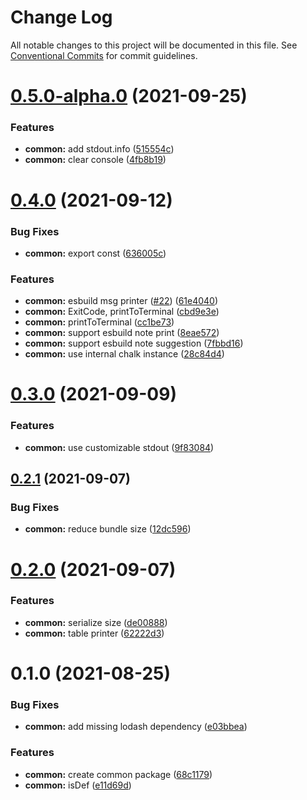 # Change Log

All notable changes to this project will be documented in this file.
See [Conventional Commits](https://conventionalcommits.org) for commit guidelines.

# [0.5.0-alpha.0](https://github.com/lbwa/esw/compare/@eswjs/common@0.4.0...@eswjs/common@0.5.0-alpha.0) (2021-09-25)

### Features

- **common:** add stdout.info ([515554c](https://github.com/lbwa/esw/commit/515554c01393f965e182c3f4fe154369d36ba6f0))
- **common:** clear console ([4fb8b19](https://github.com/lbwa/esw/commit/4fb8b19ca99aa1128b32cffba8238d3dc0bf44b5))

# [0.4.0](https://github.com/lbwa/esw/compare/@eswjs/common@0.3.0...@eswjs/common@0.4.0) (2021-09-12)

### Bug Fixes

- **common:** export const ([636005c](https://github.com/lbwa/esw/commit/636005ce451d4716b2cb6231fc214f457e727af5))

### Features

- **common:** esbuild msg printer ([#22](https://github.com/lbwa/esw/issues/22)) ([61e4040](https://github.com/lbwa/esw/commit/61e40405abed52ac192a5e4fbc0f35c5cf0d7036))
- **common:** ExitCode, printToTerminal ([cbd9e3e](https://github.com/lbwa/esw/commit/cbd9e3ede48a27368e75893a7eda9e8b33bbb473))
- **common:** printToTerminal ([cc1be73](https://github.com/lbwa/esw/commit/cc1be7358ba11363a3f3418c2d0fafe58cd004a6))
- **common:** support esbuild note print ([8eae572](https://github.com/lbwa/esw/commit/8eae572d7622f74499438be6c513066ed4f5e322))
- **common:** support esbuild note suggestion ([7fbbd16](https://github.com/lbwa/esw/commit/7fbbd1632755ad85b673890cecd73a2ff2a7beaf))
- **common:** use internal chalk instance ([28c84d4](https://github.com/lbwa/esw/commit/28c84d4124fc975133541c91c9d69101589346ea))

# [0.3.0](https://github.com/lbwa/esw/compare/@eswjs/common@0.2.1...@eswjs/common@0.3.0) (2021-09-09)

### Features

- **common:** use customizable stdout ([9f83084](https://github.com/lbwa/esw/commit/9f830849dc92381a7ef15fadf04fe00a4c6ec7fa))

## [0.2.1](https://github.com/lbwa/esw/compare/@eswjs/common@0.2.0...@eswjs/common@0.2.1) (2021-09-07)

### Bug Fixes

- **common:** reduce bundle size ([12dc596](https://github.com/lbwa/esw/commit/12dc596650f32f0c26d39dcbf49f493ba5703488))

# [0.2.0](https://github.com/lbwa/esw/compare/@eswjs/common@0.1.0...@eswjs/common@0.2.0) (2021-09-07)

### Features

- **common:** serialize size ([de00888](https://github.com/lbwa/esw/commit/de00888188fae37515690211bd8276c2b79f2886))
- **common:** table printer ([62222d3](https://github.com/lbwa/esw/commit/62222d3f9f6835a231a31d4341de469461ad7d61))

# 0.1.0 (2021-08-25)

### Bug Fixes

- **common:** add missing lodash dependency ([e03bbea](https://github.com/lbwa/esw/commit/e03bbeab556be27cb8a7de5e4be6ebf7521082fc))

### Features

- **common:** create common package ([68c1179](https://github.com/lbwa/esw/commit/68c11797387e05eeeb8a1672fd9db432ef19ddec))
- **common:** isDef ([e11d69d](https://github.com/lbwa/esw/commit/e11d69d1789e53710cc17bc5d1c61d4c76972130))
